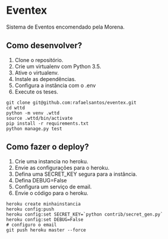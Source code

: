 # Eventex

Sistema de Eventos encomendado pela Morena.

## Como desenvolver?

1. Clone o repositório.
2. Crie um virtualenv com Python 3.5.
3. Ative o virtualenv.
4. Instale as dependências.
5. Configura a instância com o .env
6. Execute os teses.

```console
git clone git@github.com:rafaelsantos/eventex.git
cd wttd
python -m venv .wttd
source .wttd/bin/activate
pip install -r requirements.txt
python manage.py test
```

## Como fazer o deploy?

1. Crie uma instancia no heroku.
2. Envie as configurações para o heroku.
3. Defina uma SECRET_KEY segura para a instância.
4. Defina DEBUG=False
5. Configura um serviço de email.
6. Envie o código para o heroku.

```console
heroku create minhainstancia
heroku config:push
heroku config:set SECRET_KEY=`python contrib/secret_gen.py`
heroku config:set DEBUG=False
# configuro o email
git push heroku master --force
```